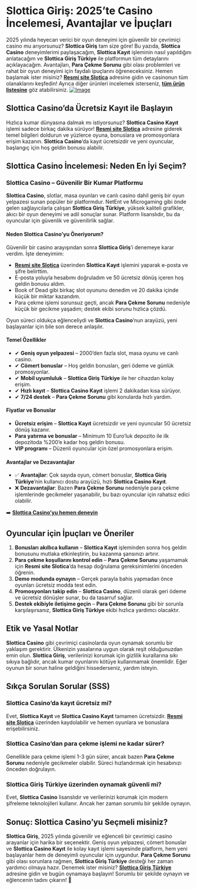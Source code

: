 # Slottica Giriş: 2025’te Casino İncelemesi, Avantajlar ve İpuçları

2025 yılında heyecan verici bir oyun deneyimi için güvenilir bir çevrimiçi casino mu arıyorsunuz? **Slottica Giriş** tam size göre! Bu yazıda, **Slottica Casino** deneyimlerimi paylaşacağım, **Slottica Kayıt** işleminin nasıl yapıldığını anlatacağım ve **Slottica Giriş Türkiye** ile platformun tüm detaylarını açıklayacağım. Avantajları, **Para Çekme Sorunu** gibi olası problemleri ve rahat bir oyun deneyimi için faydalı ipuçlarını öğreneceksiniz. Hemen başlamak ister misiniz? **[Resmi site Slotica](https://shortlinkapp.com/KTphR)** adresine gidin ve casinonun tüm olanaklarını keşfedin! Ayrıca diğer ürünleri incelemek isterseniz, **[tüm ürün listesine](https://shortlinkapp.com/KTphR)** göz atabilirsiniz.
[![Image](https://github.com/user-attachments/assets/3f4c6795-dd0c-4e8f-937e-32a762e25b33)](https://shortlinkapp.com/KTphR)

## Slottica Casino’da Ücretsiz Kayıt ile Başlayın

Hızlıca kumar dünyasına dalmak mı istiyorsunuz? **Slottica Casino Kayıt** işlemi sadece birkaç dakika sürüyor! **[Resmi site Slotica](https://shortlinkapp.com/KTphR)** adresine giderek temel bilgileri doldurun ve yüzlerce oyuna, bonuslara ve promosyonlara erişim kazanın. **Slottica Casino**’da kayıt ücretsizdir ve yeni oyuncular, başlangıç için hoş geldin bonusu alabilir.

## Slottica Casino İncelemesi: Neden En İyi Seçim?

### **Slottica Casino – Güvenilir Bir Kumar Platformu**

**Slottica Casino**, slotlar, masa oyunları ve canlı casino dahil geniş bir oyun yelpazesi sunan popüler bir platformdur. NetEnt ve Microgaming gibi önde gelen sağlayıcılarla çalışan **Slottica Giriş Türkiye**, yüksek kaliteli grafikler, akıcı bir oyun deneyimi ve adil sonuçlar sunar. Platform lisanslıdır, bu da oyuncular için güvenlik ve güvenilirlik sağlar.

#### Neden Slottica Casino’yu Öneriyorum?

Güvenilir bir casino arayışından sonra **Slottica Giriş**’i denemeye karar verdim. İşte deneyimim:

- **[Resmi site Slotica](https://shortlinkapp.com/KTphR)** üzerinden **Slottica Kayıt** işlemini yaparak e-posta ve şifre belirttim.
- E-posta yoluyla hesabımı doğruladım ve 50 ücretsiz dönüş içeren hoş geldin bonusu aldım.
- Book of Dead gibi birkaç slot oyununu denedim ve 20 dakika içinde küçük bir miktar kazandım.
- Para çekme işlemi sorunsuz geçti, ancak **Para Çekme Sorunu** nedeniyle küçük bir gecikme yaşadım; destek ekibi sorunu hızlıca çözdü.

Oyun süreci oldukça eğlenceliydi ve **Slottica Casino**’nun arayüzü, yeni başlayanlar için bile son derece anlaşılır.

#### Temel Özellikler

- ✔ **Geniş oyun yelpazesi** – 2000’den fazla slot, masa oyunu ve canlı casino.
- ✔ **Cömert bonuslar** – Hoş geldin bonusları, geri ödeme ve günlük promosyonlar.
- ✔ **Mobil uyumluluk** – **Slottica Giriş Türkiye** ile her cihazdan kolay erişim.
- ✔ **Hızlı kayıt** – **Slottica Casino Kayıt** işlemi 2 dakikadan kısa sürüyor.
- ✔ **7/24 destek** – **Para Çekme Sorunu** gibi konularda hızlı yardım.

#### Fiyatlar ve Bonuslar

- **Ücretsiz erişim** – **Slottica Kayıt** ücretsizdir ve yeni oyuncular 50 ücretsiz dönüş kazanır.
- **Para yatırma ve bonuslar** – Minimum 10 Euro’luk depozito ile ilk depozitoda %200’e kadar hoş geldin bonusu.
- **VIP programı** – Düzenli oyuncular için özel promosyonlara erişim.

#### Avantajlar ve Dezavantajlar

- ✅ **Avantajlar**: Çok sayıda oyun, cömert bonuslar, **Slottica Giriş Türkiye**’nin kullanıcı dostu arayüzü, hızlı **Slottica Casino Kayıt**.
- ❌ **Dezavantajlar**: Bazen **Para Çekme Sorunu** nedeniyle para çekme işlemlerinde gecikmeler yaşanabilir, bu bazı oyuncular için rahatsız edici olabilir.

➡️ **[Slottica Casino’yu hemen deneyin](https://shortlinkapp.com/KTphR)**

## Oyuncular için İpuçları ve Öneriler

1. **Bonusları akıllıca kullanın** – **Slottica Kayıt** işleminden sonra hoş geldin bonusunu mutlaka etkinleştirin, bu kazanma şansınızı artırır.
2. **Para çekme koşullarını kontrol edin** – **Para Çekme Sorunu** yaşamamak için **Resmi site Slotica**’da hesap doğrulama gereksinimlerini önceden öğrenin.
3. **Demo modunda oynayın** – Gerçek parayla bahis yapmadan önce oyunları ücretsiz modda test edin.
4. **Promosyonları takip edin** – **Slottica Casino**, düzenli olarak geri ödeme ve ücretsiz dönüşler sunar, bu da tasarruf sağlar.
5. **Destek ekibiyle iletişime geçin** – **Para Çekme Sorunu** gibi bir sorunla karşılaşırsanız, **Slottica Giriş Türkiye** ekibi hızlıca yardımcı olacaktır.

## Etik ve Yasal Notlar

**Slottica Casino** gibi çevrimiçi casinolarda oyun oynamak sorumlu bir yaklaşım gerektirir. Ülkenizin yasalarına uygun olarak reşit olduğunuzdan emin olun. **Slottica Giriş**, verilerinizi korumak için gizlilik kurallarına sıkı sıkıya bağlıdır, ancak kumar oyunlarını kötüye kullanmamak önemlidir. Eğer oyunun bir sorun haline geldiğini hissederseniz, yardım isteyin.

## Sıkça Sorulan Sorular (SSS)

### Slottica Casino’da kayıt ücretsiz mi?

Evet, **Slottica Kayıt** ve **Slottica Casino Kayıt** tamamen ücretsizdir. **[Resmi site Slotica](https://shortlinkapp.com/KTphR)** üzerinden kaydolabilir ve hemen oyunlara ve bonuslara erişebilirsiniz.

### Slottica Casino’dan para çekme işlemi ne kadar sürer?

Genellikle para çekme işlemi 1-3 gün sürer, ancak bazen **Para Çekme Sorunu** nedeniyle gecikmeler olabilir. Süreci hızlandırmak için hesabınızı önceden doğrulayın.

### Slottica Giriş Türkiye üzerinden oynamak güvenli mi?

Evet, **Slottica Casino** lisanslıdır ve verilerinizi korumak için modern şifreleme teknolojileri kullanır. Ancak her zaman sorumlu bir şekilde oynayın.

## Sonuç: Slottica Casino’yu Seçmeli misiniz?

**Slottica Giriş**, 2025 yılında güvenilir ve eğlenceli bir çevrimiçi casino arayanlar için harika bir seçenektir. Geniş oyun yelpazesi, cömert bonuslar ve **Slottica Casino Kayıt** ile kolay kayıt işlemi sayesinde platform, hem yeni başlayanlar hem de deneyimli oyuncular için uygundur. **Para Çekme Sorunu** gibi olası sorunlara rağmen, **Slottica Giriş Türkiye** desteği her zaman yardımcı olmaya hazır. Denemek ister misiniz? **[Slottica Giriş Türkiye](https://shortlinkapp.com/KTphR)** adresine gidin ve bugün oynamaya başlayın! Sorumlu bir şekilde oynayın ve eğlencenin tadını çıkarın! 🎰
